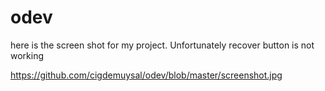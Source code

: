 # odev

here is the screen shot for my project. Unfortunately recover button is not working

https://github.com/cigdemuysal/odev/blob/master/screenshot.jpg
